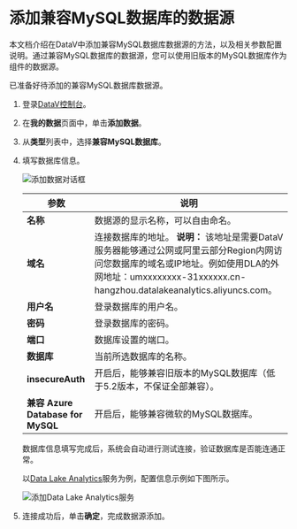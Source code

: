 # 添加兼容MySQL数据库的数据源

本文档介绍在DataV中添加兼容MySQL数据库数据源的方法，以及相关参数配置说明。通过兼容MySQL数据库的数据源，您可以使用旧版本的MySQL数据库作为组件的数据源。

已准备好待添加的兼容MySQL数据库数据源。

1.  登录[DataV控制台](https://datav.aliyun.com/)。

2.  在**我的数据**页面中，单击**添加数据**。

3.  从**类型**列表中，选择**兼容MySQL数据库**。

4.  填写数据库信息。

    ![添加数据对话框](https://static-aliyun-doc.oss-cn-hangzhou.aliyuncs.com/assets/img/zh-CN/4267092951/p7910.png)

    |参数|说明|
    |--|--|
    |**名称**|数据源的显示名称，可以自由命名。|
    |**域名**|连接数据库的地址。 **说明：** 该地址是需要DataV服务器能够通过公网或阿里云部分Region内网访问您数据库的域名或IP地址。例如使用DLA的外网地址：umxxxxxxxx-31xxxxxx.cn-hangzhou.datalakeanalytics.aliyuncs.com。 |
    |**用户名**|登录数据库的用户名。|
    |**密码**|登录数据库的密码。|
    |**端口**|数据库设置的端口。|
    |**数据库**|当前所选数据库的名称。|
    |**insecureAuth**|开启后，能够兼容旧版本的MySQL数据库（低于5.2版本，不保证全部兼容）。|
    |**兼容 Azure Database for MySQL**|开启后，能够兼容微软的MySQL数据库。|

    数据库信息填写完成后，系统会自动进行测试连接，验证数据库是否能连通正常。

    以[Data Lake Analytics](https://help.aliyun.com/document_detail/70378.html)服务为例，配置信息示例如下图所示。

    ![添加Data Lake Analytics服务](https://static-aliyun-doc.oss-cn-hangzhou.aliyuncs.com/assets/img/zh-CN/4267092951/p47761.png)

5.  连接成功后，单击**确定**，完成数据源添加。


